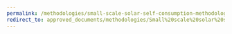 ```yaml
---
permalink: /methodologies/small-scale-solar-self-consumption-methodology
redirect_to: approved_documents/methodologies/Small%20scale%20solar%20self-consumption%20methodology.pdf
---
```

